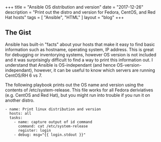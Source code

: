 +++
title = "Ansible OS distribution and version"
date = "2017-12-26"
description = "Print out the distro and version for Fedora, CentOS, and Red Hat hosts"
tags = [ "Ansible", "HTML" ]
layout = "blog"
+++

## The Gist

Ansible has built-in "facts" about your hosts that make it easy to find basic information such as hostname, operating system, IP address. This is great for debugging or inventorying systems, however OS version is not included and it was surprisingly difficult to find a way to print this information out. I understand that Ansible is OS-independant (and hence OS-version-independant), however, it can be useful to know which servers are running CentOS/RH 6 vs 7.

The following playbook prints out the OS name and version using the contents of /etc/system-release. This file works for all Fedora deriviatives (e.g. CentOS and Red Hat), but you might run into trouble if you run it on another distro.

```
- name: Print linux distribution and version
  hosts: all
  tasks:
    - name: capture output of id command
      command: cat /etc/system-release
      register: login
    - debug: msg="{{ login.stdout }}"
```